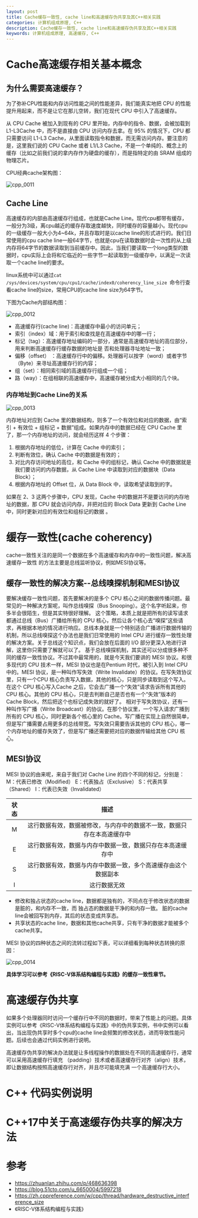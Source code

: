 ```yaml
---
layout: post
title: Cache缓存一致性, cache line和高速缓存伪共享及其C++相关实践
categories: 计算机组成原理, C++
description: Cache缓存一致性, cache line和高速缓存伪共享及其C++相关实践
keywords: 计算机组成原理, 高速缓存, C++
---
```


# Cache高速缓存相关基本概念
## 为什么需要高速缓存？

为了弥补CPU性能和内存访问性能之间的性能差异，我们能真实地把 CPU 的性能提升用起来，而不是让它在那儿空转，我们在现代 CPU 中引入了高速缓存。  

从 CPU Cache 被加入到现有的 CPU 里开始，内存中的指令、数据，会被加载到 L1-L3Cache 中，而不是直接由 CPU 访问内存去拿。在 95% 的情况下，CPU 都只需要访问 L1-L3 Cache，从里面读取指令和数据，而无需访问内存。要注意的是，这里我们说的 CPU Cache 或者 L1/L3 Cache，不是一个单纯的、概念上的缓存（比如之前我们说的拿内存作为硬盘的缓存），而是指特定的由 SRAM 组成的物理芯片。  

CPU经典cache架构图：

![cpp_0011](/images/posts/c++/cpp_0011.png)

## Cache Line

高速缓存的内部由高速缓存行组成，也就是Cache Line。现代cpu都带有缓存，一般分为3级，离cpu越近的缓存存取速度越快，同时缓存的容量越小。现代cpu的一级缓存一般大小为4~64k，并且存取时是以cache line的形式进行的。我们日常使用的cpu cache line一般64字节，也就是cpu在读取数据时会一次性的从上级内存将64字节的数据读取到当前缓存中。因此，当我们要读取一个long类型的数据时，cpu实际上会将和它临近的一些字节一起读取到一级缓存中，以满足一次读取一个cache line的要求。

linux系统中可以通过`cat /sys/devices/system/cpu/cpu1/cache/index0/coherency_line_size `命令行查看cache line的size，常用CPU的cache line size为64字节。

下图为Cache内部结构图：

![cpp_0012](/images/posts/c++/cpp_0012.png)

- 高速缓存行(cache line)：高速缓存中最小的访问单元；
- 索引（index）域：用于索引和查找是在高速缓存中的哪一行；
- 标记（tag）：高速缓存地址编码的一部分，通常是高速缓存地址的高位部分，用来判断高速缓存行缓存数据的地址是 否和处理器寻址地址一致；
- 偏移（offset） ：高速缓存行中的偏移。处理器可以按字（word）或者字节（Byte）来寻址高速缓存行的内容；
- 组（set）：相同索引域的高速缓存行组成一个组；
- 路（way）：在组相联的高速缓存中，高速缓存被分成大小相同的几个块。 

### 内存地址到Cache Line的关系

![cpp_0013](/images/posts/c++/cpp_0013.png)

内存地址对应到 Cache 里的数据结构，则多了一个有效位和对应的数据，由“索引 + 有效位 + 组标记 + 数据”组成。如果内存中的数据已经在 CPU Cache 里了，那一个内存地址的访问，就会经历这样 4 个步骤：

1. 根据内存地址的低位，计算在 Cache 中的索引；
2. 判断有效位，确认 Cache 中的数据是有效的；
3. 对比内存访问地址的高位，和 Cache 中的组标记，确认 Cache 中的数据就是我们要访问的内存数据，从 Cache Line 中读取到对应的数据块（Data Block）；
4. 根据内存地址的 Offset 位，从 Data Block 中，读取希望读取到的字。

如果在 2、3 这两个步骤中，CPU 发现，Cache 中的数据并不是要访问的内存地址的数据，那 CPU 就会访问内存，并把对应的 Block Data 更新到 Cache Line 中，同时更新对应的有效位和组标记的数据 。

# 缓存一致性(cache coherency)

cache一致性关注的是同一个数据在多个高速缓存和内存中的一致性问题，解决高速缓存一致性 的方法主要是总线监听协议，例如MESI协议等。

## 缓存一致性的解决方案--总线嗅探机制和MESI协议

要解决缓存一致性问题，首先要解决的是多个 CPU 核心之间的数据传播问题。最常见的一种解决方案呢，叫作总线嗅探（Bus Snooping）。这个名字听起来，你多半会很陌生，但是其实特很好理解。
这个策略，本质上就是把所有的读写请求都通过总线（Bus）广播给所有的 CPU 核心，然后让各个核心去“嗅探”这些请求，再根据本地的情况进行响应。总线本身就是一个特别适合广播进行数据传输的机制，所以总线嗅探这个办法也是我们日常使用的 Intel CPU 进行缓存一致性处理的解决方案。关于总线这个知识点，我们会放在后面的 I/O 部分更深入地进行讲解，这里你只需要了解就可以了。
基于总线嗅探机制，其实还可以分成很多种不同的缓存一致性协议。不过其中最常用的，就是今天我们要讲的 MESI 协议。和很多现代的 CPU 技术一样，MESI 协议也是在Pentium 时代，被引入到 Intel CPU 中的。MESI 协议，是一种叫作写失效（Write Invalidate）的协议。在写失效协议里，只有一个CPU 核心负责写入数据，其他的核心，只是同步读取到这个写入。在这个 CPU 核心写入Cache 之后，它会去广播一个“失效”请求告诉所有其他的 CPU 核心。其他的 CPU 核心，只是去判断自己是否也有一个“失效”版本的 Cache Block，然后把这个也标记成失效的就好了。
相对于写失效协议，还有一种叫作写广播（Write Broadcast）的协议。在那个协议里，一个写入请求广播到所有的 CPU 核心，同时更新各个核心里的 Cache。写广播在实现上自然很简单，但是写广播需要占用更多的总线带宽。写失效只需要告诉其他的 CPU 核心，哪一个内存地址的缓存失效了，但是写广播还需要把对应的数据传输给其他 CPU 核心。

## MESI协议

MESI 协议的由来呢，来自于我们对 Cache Line 的四个不同的标记，分别是：
M：代表已修改（Modified）
E：代表独占（Exclusive）
S：代表共享（Shared）
I：代表已失效（Invalidated）  

| 状态 |                             描述                             |
| :--: | :----------------------------------------------------------: |
|  M   | 这行数据有效，数据被修改，与内存中的数据不一致，数据只存在本高速缓存中 |
|  E   |  这行数据有效，数据与内存中数据一致，数据只存在本高速缓存中  |
|  S   | 这行数据有效，数据与内存中数据一致，多个高速缓存由这个数据副本 |
|  I   |                         这行数据无效                         |

- 修改和独占状态的cache line，数据都是独有的，不同点在于修改状态的数据是脏的，和内存不一致，而 独占态的数据是干净的和内存一致。 脏的cache line会被回写到内存，其后的状态变成共享态。
- 共享状态的cache line，数据和其他cache共享，只有干净的数据才能被多个cache共享。

MESI 协议的四种状态之间的流转过程如下表，可以详细看到每种状态转换的原因：

![cpp_0014](/images/posts/c++/cpp_0014.png)

**具体学习可以参考《RISC-V体系结构编程与实践》的缓存一致性章节。**

# 高速缓存伪共享

如果多个处理器同时访问一个缓存行中不同的数据时，带来了性能上的问题。具体实例可以参考《RISC-V体系结构编程与实践》中的伪共享实例，书中实例可以看出，当出现伪共享时多个cpu的cache line会频繁的修改状态，进而导致性能问题。后续也会通过代码实例进行说明。

高速缓存伪共享的解决办法就是让多线程操作的数据处在不同的高速缓存行，通常可以采用高速缓存行填充 （padding）技术或者高速缓存行对齐（align）技术，即让数据结构按照高速缓存行对齐，并且尽可能填充满 一个高速缓存行大小。



# C++ 代码实例说明





# C++17中关于高速缓存伪共享的解决方法






# 参考

- https://zhuanlan.zhihu.com/p/468636398
- https://blog.51cto.com/u_6650004/5997218
- https://zh.cppreference.com/w/cpp/thread/hardware_destructive_interference_size
- 《RISC-V体系结构编程与实践》
